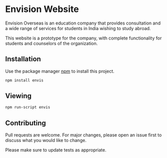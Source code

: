 # Envision Website

Envision Overseas is an education company that provides consultation and a wide range of services for students in India wishing to study abroad.

This website is a prototype for the company, with complete functionality for students and counselors of the organization.

## Installation

Use the package manager [npm](https://www.npmjs.com/get-npm) to install this project.

```bash
npm install envis
```

## Viewing

```bash
npm run-script envis
```

## Contributing
Pull requests are welcome. For major changes, please open an issue first to discuss what you would like to change.

Please make sure to update tests as appropriate.